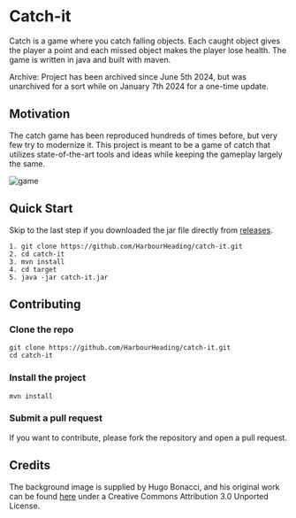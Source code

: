 # Catch-it

Catch is a game where you catch falling objects. Each caught object gives the player a point
and each missed object makes the player lose health. The game is written in java and
built with maven.

Archive: Project has been archived since June 5th 2024, but was unarchived for a sort while on January 7th 2024 for a one-time update.

## Motivation

The catch game has been reproduced hundreds of times before, but very few try to modernize it.
This project is meant to be a game of catch that utilizes state-of-the-art tools and ideas while keeping the gameplay largely the same.

![game](https://github.com/HarbourHeading/catch-it/assets/69332989/137df7a2-1cf9-4bc5-af20-4222701714db)

## Quick Start

Skip to the last step if you downloaded the jar file directly from [releases](https://github.com/HarbourHeading/catch-it/releases/latest).

```
1. git clone https://github.com/HarbourHeading/catch-it.git
2. cd catch-it
3. mvn install
4. cd target
5. java -jar catch-it.jar
```

## Contributing

### Clone the repo

```
git clone https://github.com/HarbourHeading/catch-it.git
cd catch-it 
```

### Install the project

```
mvn install
```

### Submit a pull request

If you want to contribute, please fork the repository and open a pull request.

## Credits

The background image is supplied by Hugo Bonacci, and his original work can be found [here](http://hugoware.net:4000/design/game-background) under a Creative Commons Attribution 3.0 Unported License.

